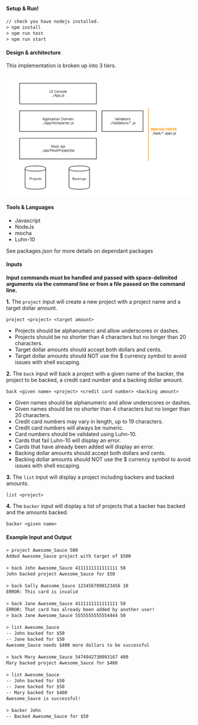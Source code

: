 #### Setup & Run!

```
// check you have nodejs installed.
> npm install
> npm run test
> npm run start
```

#### Design & architecture

This implementation is broken up into 3 tiers.

![Approach](https://raw.githubusercontent.com/kahneraja/crowd-funding/master/approach.png)

#### Tools & Languages

- Javascript
- NodeJs
- mocha
- Luhn-10

See packages.json for more details on dependant packages

#### Inputs

**Input commands must be handled and passed with space-delimited
arguments via the command line or from a file passed on the command line.**

**1.** The `project` input will create a new project with a project name
and a target dollar amount.

~~~
project <project> <target amount>
~~~

* Projects should be alphanumeric and allow underscores or dashes.
* Projects should be no shorter than 4 characters but no longer than 20
  characters.
* Target dollar amounts should accept both dollars and cents.
* Target dollar amounts should NOT use the $ currency symbol to avoid issues with shell escaping.

**2.** The `back` input will back a project with a given name of the
backer, the project to be backed, a credit card number and a backing
dollar amount.

~~~
back <given name> <project> <credit card number> <backing amount>
~~~

* Given names should be alphanumeric and allow underscores or dashes.
* Given names should be no shorter than 4 characters but no longer than
  20 characters.
* Credit card numbers may vary in length, up to 19 characters.
* Credit card numbers will always be numeric.
* Card numbers should be validated using Luhn-10.
* Cards that fail Luhn-10 will display an error.
* Cards that have already been added will display an error.
* Backing dollar amounts should accept both dollars and cents.
* Backing dollar amounts should NOT use the $ currency symbol to avoid issues with shell escaping.

**3.** The `list` input will display a project including backers and
backed amounts.

~~~
list <project>
~~~

**4.** The `backer` input will display a list of projects that a backer
has backed and the amounts backed.

~~~
backer <given name>
~~~

#### Example Input and Output

```
> project Awesome_Sauce 500
Added Awesome_Sauce project with target of $500

> back John Awesome_Sauce 4111111111111111 50
John backed project Awesome_Sauce for $50

> back Sally Awesome_Sauce 1234567890123456 10
ERROR: This card is invalid

> back Jane Awesome_Sauce 4111111111111111 50
ERROR: That card has already been added by another user!
> back Jane Awesome_Sauce 5555555555554444 50

> list Awesome_Sauce
-- John backed for $50
-- Jane backed for $50
Awesome_Sauce needs $400 more dollars to be successful

> back Mary Awesome_Sauce 5474942730093167 400
Mary backed project Awesome_Sauce for $400

> list Awesome_Sauce
-- John backed for $50
-- Jane backed for $50
-- Mary backed for $400
Awesome_Sauce is successful!

> backer John
-- Backed Awesome_Sauce for $50
```
